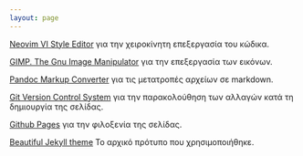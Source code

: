 ```yaml
---
layout: page
---
```





[Neovim VI Style Editor](https://github.com/neovim/neovim)  για την χειροκίνητη επεξεργασία του κώδικα.

[GIMP. The Gnu Image Manipulator](https://www.gimp.org/) για την επεξεργασία των εικόνων.

[Pandoc Markup Converter](https://pandoc.org/) για τις μετατροπές αρχείων σε markdown.

[Git Version Control System](https://git-scm.com/) για την παρακολούθηση των αλλαγών κατά τη δημιουργία της σελίδας.  

[Github Pages](https://pages.github.com/) για την φιλοξενία της σελίδας.  

[Beautiful Jekyll theme](https://github.com/daattali/beautiful-jekyll) Το αρχικό πρότυπο που χρησιμοποιήθηκε.











